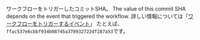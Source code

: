 ワークフローをトリガーしたコミットSHA。 The value of this commit SHA depends on the event that triggered the workflow. 詳しい情報については「[ワークフローをトリガーするイベント](/actions/using-workflows/events-that-trigger-workflows)」 たとえば、`ffac537e6cbbf934b08745a378932722df287a53`です。